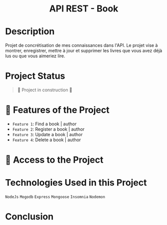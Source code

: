 <h1 align="center">  API REST - Book </h1>



# Description
Projet de concrétisation de mes connaissances dans l'API. 
Le projet vise à montrer, enregistrer, mettre à jour et supprimer les livres que vous avez déjà lus ou que vous aimeriez lire.

# Project Status
> :construction: Project in construction :construction:


# :hammer: Features of the Project

- `Feature 1`: Find a book | author
- `Feature 2`: Register a book | author
- `Feature 3`: Update a book | author
- `Feature 4`: Delete a book | author



# 📁 Access to the Project



# Technologies Used in this Project
 ``NodeJs``
 ``Mogodb``
 ``Express``
 ``Mongoose``
 ``Insomnia``
 ``Nodemon``

# Conclusion



